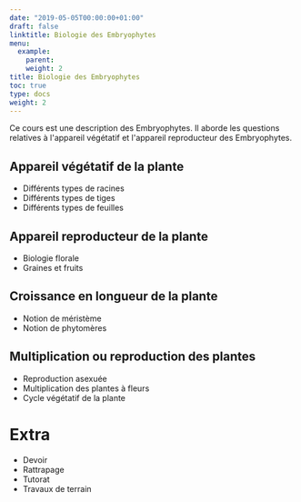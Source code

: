 ```yaml
---
date: "2019-05-05T00:00:00+01:00"
draft: false
linktitle: Biologie des Embryophytes
menu:
  example:
    parent:
    weight: 2
title: Biologie des Embryophytes
toc: true
type: docs
weight: 2
---
```


Ce cours est une description des Embryophytes. Il aborde les questions relatives à l'appareil végétatif et l'appareil reproducteur des Embryophytes.

## Appareil végétatif de la plante
- Différents types de racines
- Différents types de tiges
- Différents types de feuilles

## Appareil reproducteur de la plante
- Biologie florale
- Graines et fruits

## Croissance en longueur de la plante
- Notion de méristème
- Notion de phytomères

## Multiplication ou reproduction des plantes
- Reproduction asexuée
- Multiplication des plantes à fleurs
- Cycle végétatif de la plante

# Extra
- Devoir
- Rattrapage
- Tutorat
- Travaux de terrain